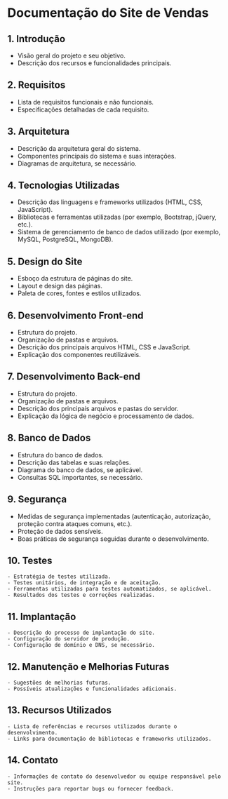 # Documentação do Site de Vendas

## 1. Introdução
   - Visão geral do projeto e seu objetivo.
   - Descrição dos recursos e funcionalidades principais.

## 2. Requisitos
   - Lista de requisitos funcionais e não funcionais.
   - Especificações detalhadas de cada requisito.

## 3. Arquitetura
   - Descrição da arquitetura geral do sistema.
   - Componentes principais do sistema e suas interações.
   - Diagramas de arquitetura, se necessário.

## 4. Tecnologias Utilizadas
   - Descrição das linguagens e frameworks utilizados (HTML, CSS, JavaScript).
   - Bibliotecas e ferramentas utilizadas (por exemplo, Bootstrap, jQuery, etc.).
   - Sistema de gerenciamento de banco de dados utilizado (por exemplo, MySQL, PostgreSQL, MongoDB).

## 5. Design do Site
   - Esboço da estrutura de páginas do site.
   - Layout e design das páginas.
   - Paleta de cores, fontes e estilos utilizados.

## 6. Desenvolvimento Front-end
   - Estrutura do projeto.
   - Organização de pastas e arquivos.
   - Descrição dos principais arquivos HTML, CSS e JavaScript.
   - Explicação dos componentes reutilizáveis.

## 7. Desenvolvimento Back-end
   - Estrutura do projeto.
   - Organização de pastas e arquivos.
   - Descrição dos principais arquivos e pastas do servidor.
   - Explicação da lógica de negócio e processamento de dados.

## 8. Banco de Dados
   - Estrutura do banco de dados.
   - Descrição das tabelas e suas relações.
   - Diagrama do banco de dados, se aplicável.
   - Consultas SQL importantes, se necessário.

## 9. Segurança
   - Medidas de segurança implementadas (autenticação, autorização, proteção contra ataques comuns, etc.).
   - Proteção de dados sensíveis.
   - Boas práticas de segurança seguidas durante o desenvolvimento.

## 10. Testes
    - Estratégia de testes utilizada.
    - Testes unitários, de integração e de aceitação.
    - Ferramentas utilizadas para testes automatizados, se aplicável.
    - Resultados dos testes e correções realizadas.

## 11. Implantação
    - Descrição do processo de implantação do site.
    - Configuração do servidor de produção.
    - Configuração de domínio e DNS, se necessário.

## 12. Manutenção e Melhorias Futuras
    - Sugestões de melhorias futuras.
    - Possíveis atualizações e funcionalidades adicionais.

## 13. Recursos Utilizados
    - Lista de referências e recursos utilizados durante o desenvolvimento.
    - Links para documentação de bibliotecas e frameworks utilizados.

## 14. Contato
    - Informações de contato do desenvolvedor ou equipe responsável pelo site.
    - Instruções para reportar bugs ou fornecer feedback.
